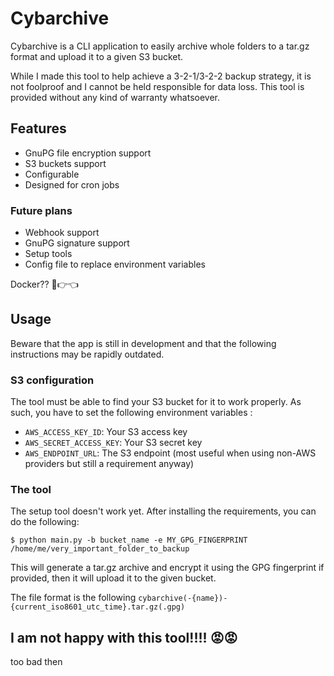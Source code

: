 # Cybarchive

Cybarchive is a CLI application to easily archive whole folders to a tar.gz format and upload it to a given S3 bucket.

While I made this tool to help achieve a 3-2-1/3-2-2 backup strategy, it is not foolproof and I cannot be held responsible for data loss. This tool is provided without any kind of warranty whatsoever.

## Features

- GnuPG file encryption support
- S3 buckets support
- Configurable
- Designed for cron jobs

### Future plans

- Webhook support
- GnuPG signature support
- Setup tools
- Config file to replace environment variables

Docker?? 🥺👉👈

## Usage

Beware that the app is still in development and that the following instructions may be rapidly outdated.

### S3 configuration

The tool must be able to find your S3 bucket for it to work properly. As such, you have to set the following environment variables :

- `AWS_ACCESS_KEY_ID`: Your S3 access key
- `AWS_SECRET_ACCESS_KEY`: Your S3 secret key
- `AWS_ENDPOINT_URL`: The S3 endpoint (most useful when using non-AWS providers but still a requirement anyway)

### The tool

The setup tool doesn't work yet. After installing the requirements, you can do the following:

```
$ python main.py -b bucket_name -e MY_GPG_FINGERPRINT /home/me/very_important_folder_to_backup
```

This will generate a tar.gz archive and encrypt it using the GPG fingerprint if provided, then it will upload it to the given bucket.

The file format is the following `cybarchive(-{name})-{current_iso8601_utc_time}.tar.gz(.gpg)`

## I am not happy with this tool!!!! 😡😡

too bad then
